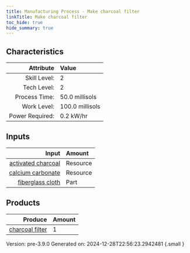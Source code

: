 ```yaml
---
title: Manufacturing Process - Make charcoal filter
linkTitle: Make charcoal filter
toc_hide: true
hide_summary: true
---
```



## Characteristics

| Attribute      | Value |
|--------:|:------|
|Skill Level:|2|
|Tech Level:|2|
|Process Time:|50.0 millisols|
|Work Level:|100.0 millisols|
|Power Required:|0.2 kW/hr|

## Inputs

| Input      | Amount |
|--------:|:------|
|[activated charcoal](/docs/definitions/resource/activated-charcoal)|Resource|1.0 kg|
|[calcium carbonate](/docs/definitions/resource/calcium-carbonate)|Resource|1.0 kg|
|[fiberglass cloth](/docs/definitions/part/fiberglass-cloth)|Part|1|

## Products


| Produce      | Amount |
|--------:|:------|
|[charcoal filter](/docs/definitions/part/charcoal-filter)|1|


Version: pre-3.9.0 Generated on: 2024-12-28T22:56:23.2942481
{.small }

